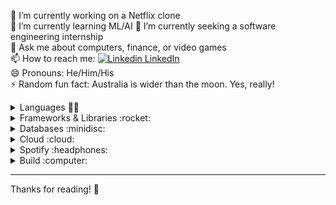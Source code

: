 🔭 I’m currently working on a Netflix clone  
🌱 I’m currently learning ML/AI
🤔 I’m currently seeking a software engineering internship   
💬 Ask me about computers, finance, or video games  
📫 How to reach me: [![Linkedin](https://i.stack.imgur.com/gVE0j.png) LinkedIn](https://www.linkedin.com/in/logan-w)  
😄 Pronouns: He/Him/His  
⚡ Random fun fact: Australia is wider than the moon. Yes, really!  

<details>

<summary>Languages 👩‍💻 </summary>

&nbsp;

<img src="https://img.shields.io/badge/Java-ED8B00?style=for-the-badge&logo=java&logoColor=white" alt="Java" />
<img src="https://img.shields.io/badge/C-00599C?style=for-the-badge&logo=c&logoColor=white" alt="C" />
<img src="https://img.shields.io/badge/Python-3776AB?style=for-the-badge&logo=python&logoColor=white" alt="Python" />
<img src="https://img.shields.io/badge/JavaScript-F7DF1E?style=for-the-badge&logo=javascript&logoColor=black" alt="JavaScript" />
<img src="https://img.shields.io/badge/Ruby_on_Rails-CC0000?style=for-the-badge&logo=ruby-on-rails&logoColor=white" alt="Ruby on Rails" />
<img src="https://img.shields.io/badge/HTML5-E34F26?style=for-the-badge&logo=html5&logoColor=white" alt="HTML" />
<img src="https://img.shields.io/badge/CSS3-1572B6?style=for-the-badge&logo=css3&logoColor=white" alt="CSS" />

&nbsp;

Here are some other languages I've worked with, but to a lesser extent. This is not an exhaustive list.  
<img src="https://img.shields.io/badge/C%2B%2B-00599C?style=for-the-badge&logo=c%2B%2B&logoColor=white" alt="C++" />
<img src="https://img.shields.io/badge/Kotlin-0095D5?&style=for-the-badge&logo=kotlin&logoColor=white" alt="Kotlin" />
<img src="https://img.shields.io/badge/Swift-FA7343?style=for-the-badge&logo=swift&logoColor=white" alt="Swift" />

&nbsp;

</details>

<details>

<summary>Frameworks & Libraries :rocket:</summary>

&nbsp;

<img src="https://img.shields.io/badge/Node.js-43853D?style=for-the-badge&logo=Node.js&logoColor=white" alt="Node.js" />
<img src="https://img.shields.io/badge/React-20232A?style=for-the-badge&logo=react&logoColor=61DAFB" alt="React" />
<img src="https://img.shields.io/badge/npm-CB3837?style=for-the-badge&logo=npm&logoColor=white" alt="npm" />
<img src="https://img.shields.io/badge/Express.js-000000?style=for-the-badge&logo=express&logoColor=white" alt="Express.js" />
<img src="https://img.shields.io/badge/jQuery-0769AD?style=for-the-badge&logo=jquery&logoColor=white" alt="jQuery" />
<img src="https://img.shields.io/badge/Spring-6DB33F?style=for-the-badge&logo=spring&logoColor=white" alt="Spring" />
<img src="https://img.shields.io/badge/JUnit-25A162?style=for-the-badge&logo=JUnit5&logoColor=white" alt="JUnit" />  

&nbsp;

</details>

<details>

<summary>Databases :minidisc:</summary>

&nbsp;

<img src="https://img.shields.io/badge/PostgreSQL-316192?style=for-the-badge&logo=postgresql&logoColor=white" alt="PostgreSQL" />
<img src="https://img.shields.io/badge/MongoDB-4EA94B?style=for-the-badge&logo=mongodb&logoColor=white" alt="MongoDB" />
<img src="https://img.shields.io/badge/SQLite-07405E?style=for-the-badge&logo=sqlite&logoColor=white" alt="SQLite" />
<img src="https://img.shields.io/badge/Firebase-FFCA28?style=for-the-badge&logo=firebase&logoColor=black" alt="Firebase" />
   
  
&nbsp;

</details>

<details>

<summary>Cloud :cloud:</summary>

&nbsp;

<img src="https://img.shields.io/badge/Amazon_AWS-232F3E?style=for-the-badge&logo=amazon-aws&logoColor=white" alt="AWS" />
<img src="https://img.shields.io/badge/microsoft%20azure-0089D6?style=for-the-badge&logo=microsoft-azure&logoColor=white" alt="Azure" />
<img src="https://img.shields.io/badge/Heroku-430098?style=for-the-badge&logo=heroku&logoColor=white" alt="Heroku" />
<img src="https://img.shields.io/badge/Firebase-FFCA28?style=for-the-badge&logo=firebase&logoColor=black" alt="Firebase" />

&nbsp;

</details>

<details>

<summary>Spotify :headphones:</summary>

&nbsp;

[![Spotify Currently Playing](https://img.shields.io/badge/Spotify-1ED760?&style=for-the-badge&logo=spotify&logoColor=white)](https://spotify-github-profile.vercel.app/api/view?uid=lmwolfe19&redirect=true)  
[![Spotify Currently Playing](https://spotify-github-profile.vercel.app/api/view?uid=lmwolfe19&cover_image=true&theme=novatorem)](https://spotify-github-profile.vercel.app/api/view?uid=lmwolfe19&redirect=true)  
![Recently Played Songs](https://spotify-recently-played-readme.vercel.app/api?user=lmwolfe19)  

&nbsp;

</details>

<details>

<summary>Build :computer:</summary>

&nbsp;

<img src="https://img.shields.io/badge/i7_7700K-0071C5?style=for-the-badge&logo=Intel&logoColor=white" alt="Intel i7-7700K" />
<img src="https://img.shields.io/badge/RTX_3070-76B900?style=for-the-badge&logo=NVIDIA&logoColor=white" alt="Nvidia RTX 3070" />
<img src="https://img.shields.io/badge/ROG_STRIX_H270F-000000?style=for-the-badge&logo=ASUS&logoColor=white" alt="ASUS H270F" />
<img src="https://img.shields.io/badge/Vengeance 32GB-000000?style=for-the-badge&logo=Corsair&logoColor=white" alt="Corsair Vengeance 32GB" />

<img src="https://img.shields.io/badge/Windows-Dell_XPS_15-0078D6?style=for-the-badge&logo=windows&logoColor=white" alt="Dell XPS 15" />

&nbsp;

</details>


---

Thanks for reading! :wave:
